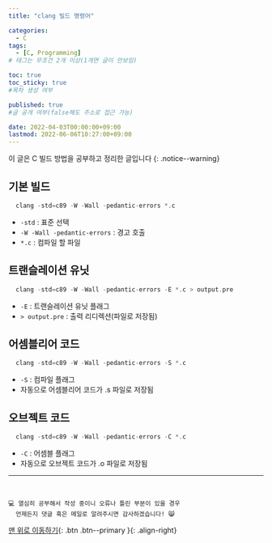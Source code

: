 ```yaml
---
title: "clang 빌드 명령어" 

categories:
  - C
tags:
  - [C, Programming]
# 태그는 무조건 2개 이상(1개면 글이 안보임)

toc: true
toc_sticky: true
#목차 생성 여부

published: true
#글 공개 여부(false해도 주소로 접근 가능)

date: 2022-04-03T00:00:00+09:00
lastmod: 2022-06-06T10:27:00+09:00
---
```


이 글은 C 빌드 방법을 공부하고 정리한 글입니다
{: .notice--warning}

## 기본 빌드
  ```c
    clang -std=c89 -W -Wall -pedantic-errors *.c
  ```
- `-std` : 표준 선택
- `-W -Wall -pedantic-errors` : 경고 호출
- `*.c` : 컴파일 할 파일

## 트랜슬레이션 유닛
  ```c
    clang -std=c89 -W -Wall -pedantic-errors -E *.c > output.pre
  ```
- `-E` : 트랜슬레이션 유닛 플래그
- `> output.pre` : 출력 리디렉션(파일로 저장됨)

## 어셈블리어 코드
  ```c
    clang -std=c89 -W -Wall -pedantic-errors -S *.c
  ```
- `-S` : 컴파일 플래그
- 자동으로 어셈블리어 코드가 .s 파일로 저장됨

## 오브젝트 코드
  ```c
    clang -std=c89 -W -Wall -pedantic-errors -C *.c
  ```
- `-C` : 어셈블 플래그
- 자동으로 오브젝트 코드가 .o 파일로 저장됨

***
<br>

    💻 열심히 공부해서 작성 중이니 오류나 틀린 부분이 있을 경우 
      언제든지 댓글 혹은 메일로 알려주시면 감사하겠습니다! 😸

[맨 위로 이동하기](#){: .btn .btn--primary }{: .align-right}